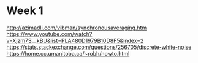 # Week 1

http://azimadli.com/vibman/synchronousaveraging.htm
https://www.youtube.com/watch?v=Xjzm7S__kBU&list=PLA480D1979B10D8F5&index=2
https://stats.stackexchange.com/questions/256705/discrete-white-noise
https://home.cc.umanitoba.ca/~robh/howto.html
